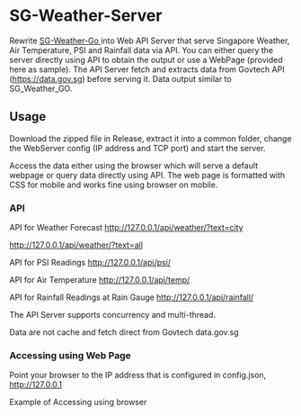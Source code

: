 # SG-Weather-Server
Rewrite <a href="https://github.com/maxng07/SG_Weather_GO"> SG-Weather-Go </a> into Web API Server that serve Singapore Weather, Air Temperature, PSI and Rainfall data via API. You can either query the server directly using API to obtain the output or use a WebPage (provided here as sample). The API Server fetch and extracts data from Govtech API (https://data.gov.sg) before serving it. Data output similar to SG_Weather_GO.

## Usage
Download the zipped file in Release, extract it into a common folder, change the WebServer config (IP address and TCP port) and start the server.

Access the data either using the browser which will serve a default webpage or query data directly using API. The web page is formatted with CSS for mobile and works fine using browser on mobile.

### API
API for Weather Forecast
http://127.0.0.1/api/weather/?text=city

http://127.0.0.1/api/weather/?text=all

API for PSI Readings
http://127.0.0.1/api/psi/

API for Air Temperature
http://127.0.0.1/api/temp/

API for Rainfall Readings at Rain Gauge
http://127.0.0.1/api/rainfall/

The API Server supports concurrency and multi-thread.

Data are not cache and fetch direct from Govtech data.gov.sg

### Accessing using Web Page
Point your browser to the IP address that is configured in config.json, http://127.0.0.1

Example of Accessing using browser


